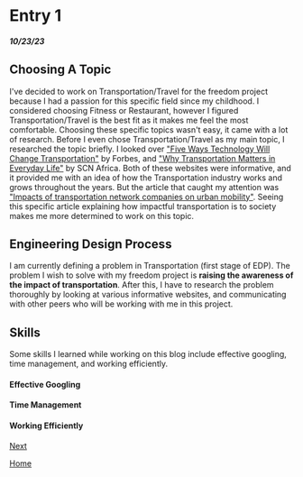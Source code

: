 # Entry 1
##### 10/23/23
## Choosing A Topic

I've decided to work on Transportation/Travel for the freedom project because I had a passion for this specific field since my childhood. I considered choosing Fitness or Restaurant, however I figured Transportation/Travel is the best fit as it makes me feel the most comfortable. Choosing these specific topics wasn't easy, it came with a lot of research. Before I even chose Transportation/Travel as my main topic, I researched the topic briefly. I looked over ["Five Ways Technology Will Change Transportation"](https://www.forbes.com/sites/forbestechcouncil/2021/12/22/five-ways-technology-will-change-transportation-in-2022/?sh=3e98c0de20d8) by Forbes, and ["Why Transportation Matters in Everyday Life"](https://scnafrica.com/2022/03/23/why-transportation-matters-in-everyday-life/) by SCN Africa. Both of these websites were informative, and it provided me with an idea of how the Transportation industry works and grows throughout the years. But the article that caught my attention was ["Impacts of transportation network companies on urban mobility"](https://www.nature.com/articles/s41893-020-00678-z). Seeing this specific article explaining how impactful transportation is to society makes me more determined to work on this topic. 

## Engineering Design Process

I am currently defining a problem in Transportation (first stage of EDP). The problem I wish to solve with my freedom project is **raising the awareness of the impact of transportation**. After this, I have to research the problem thoroughly by looking at various informative websites, and communicating with other peers who will be working with me in this project. 

## Skills
Some skills I learned while working on this blog include effective googling, time management, and working efficiently. 

#### Effective Googling

#### Time Management

#### Working Efficiently

[Next](entry02.md)

[Home](../README.md)
